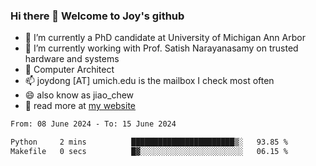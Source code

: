 ### Hi there 👋 Welcome to Joy's github

- 🔭 I’m currently a PhD candidate at University of Michigan Ann Arbor
- 🌱 I’m currently working with Prof. Satish Narayanasamy on trusted hardware and systems
- 👯 Computer Architect
- 📫 joydong [AT] umich.edu is the mailbox I check most often
- 😄 also know as jiao_chew
- 💬 read more at [my website](https://joydddd.github.io/)
<!--START_SECTION:waka-->

```txt
From: 08 June 2024 - To: 15 June 2024

Python     2 mins          ███████████████████████▒░   93.85 %
Makefile   0 secs          █▓░░░░░░░░░░░░░░░░░░░░░░░   06.15 %
```

<!--END_SECTION:waka-->
